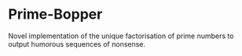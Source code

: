 # Prime-Bopper
Novel implementation of the unique factorisation of prime numbers to output humorous sequences of nonsense.
